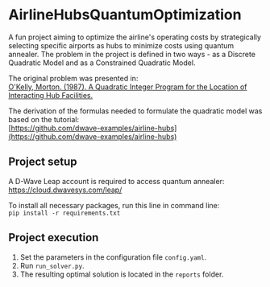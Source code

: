 # AirlineHubsQuantumOptimization

A fun project aiming to optimize the airline's operating costs by strategically selecting specific airports as hubs to 
minimize costs using quantum annealer. The problem in the project is defined in two ways - as a Discrete Quadratic Model 
and as a Constrained Quadratic Model.

The original problem was presented in:  
[O'Kelly, Morton. (1987). A Quadratic Integer Program for the Location of Interacting Hub Facilities.
](https://www.researchgate.net/publication/221990142_A_Quadratic_Integer_Program_for_the_Location_of_Interacting_Hub_Facilities)

The derivation of the formulas needed to formulate the quadratic model was based on the tutorial:  
[https://github.com/dwave-examples/airline-hubs](https://github.com/dwave-examples/airline-hubs)

## Project setup

A D-Wave Leap account is required to access quantum annealer: https://cloud.dwavesys.com/leap/

To install all necessary packages, run this line in command line:  
`pip install -r requirements.txt`

## Project execution

1. Set the parameters in the configuration file `config.yaml`.
2. Run `run_solver.py`.
3. The resulting optimal solution is located in the `reports` folder.